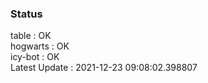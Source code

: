 ### Status


table : OK  
hogwarts : OK  
icy-bot : OK  
Latest Update : 2021-12-23 09:08:02.398807
